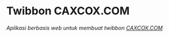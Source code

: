 # Twibbon CAXCOX.COM
###### Aplikasi berbasis web untuk membuat twibbon [CAXCOX.COM](https://www.caxcox.com)

 